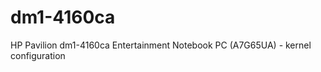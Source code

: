 dm1-4160ca
==========

HP Pavilion dm1-4160ca Entertainment Notebook PC (A7G65UA) - kernel configuration